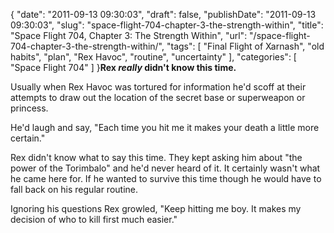 {
    "date": "2011-09-13 09:30:03",
    "draft": false,
    "publishDate": "2011-09-13 09:30:03",
    "slug": "space-flight-704-chapter-3-the-strength-within",
    "title": "Space Flight 704, Chapter 3: The Strength Within",
    "url": "\/space-flight-704-chapter-3-the-strength-within\/",
    "tags": [
        "Final Flight of Xarnash",
        "old habits",
        "plan",
        "Rex Havoc",
        "routine",
        "uncertainty"
    ],
    "categories": [
        "Space Flight 704"
    ]
}**Rex *really* didn't know this time.**

Usually when Rex Havoc was tortured for information he'd scoff at their
attempts to draw out the location of the secret base or superweapon or
princess.

He'd laugh and say, "Each time you hit me it makes your death a little
more certain."

Rex didn't know what to say this time. They kept asking him about "the
power of the Torimbalo" and he'd never heard of it. It certainly wasn't
what he came here for. If he wanted to survive this time though he would
have to fall back on his regular routine.

Ignoring his questions Rex growled, "Keep hitting me boy. It makes my
decision of who to kill first much easier."